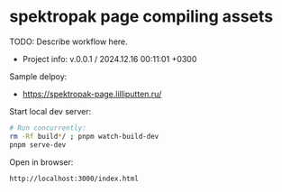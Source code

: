 <!--
@since 2024.12.14, 16:00
@changed 2024.12.14, 20:04
-->

# spektropak page compiling assets

TODO: Describe workflow here.

- Project info: v.0.0.1 / 2024.12.16 00:11:01 +0300

Sample delpoy:

- https://spektropak-page.lilliputten.ru/

Start local dev server:

```bash
# Run concurrently:
rm -Rf build*/ ; pnpm watch-build-dev
pnpm serve-dev
```

Open in browser:

```
http://localhost:3000/index.html
```
